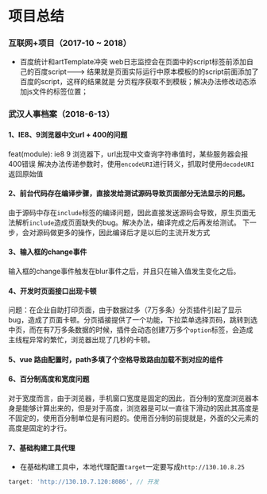 # 项目总结

### 互联网+项目（2017-10 ~ 2018）
* 百度统计和artTemplate冲突
web日志监控会在页面中的script标签前添加自己的百度script---> 结果就是页面实际运行中原本模板的的script前面添加了百度的script，这样的结果就是 分页程序获取不到模板；解决办法修改动态添加js文件的标签位置；

###  武汉人事档案（2018-6-13）

#### 1、IE8、9浏览器中文url + 400的问题
feat(module): ie8 9 浏览器下，url出现中文查询字符串值时，某些服务器会报400错误
解决办法传递参数时，使用`encodeURI`进行转义，抓取时使用`decodeURI`返回原始值

#### 2、前台代码存在编译步骤，直接发给测试源码导致页面部分无法显示的问题。
由于源码中存在`include`标签的编译问题，因此直接发送源码会导致，原生页面无法解析`include`造成页面缺失的bug。解决办法，编译完成之后再发给测试。
下一步，会对源码做更多的操作，因此编译后才是以后的主流开发方式

#### 3、输入框的change事件
输入框的change事件触发在blur事件之后，并且只在输入值发生变化之后。

#### 4、开发时页面接口出现卡顿
问题：在企业自助打印页面，由于数据过多（7万多条）分页插件引起了显示bug，造成了页面卡顿。分页插接提供了一个功能，下拉菜单选择页码，跳转到选中页，而在有7万多条数据的时候，插件会动态创建7万多个`option`标签，会造成主线程异常的繁忙，浏览器出现了几秒的卡顿。

#### 5、vue 路由配置时，path多填了个空格导致路由加载不到对应的组件

#### 6、百分制高度和宽度问题
对于宽度而言，由于浏览器，手机窗口宽度是固定的因此，百分制的宽度浏览器本身是能够计算出来的，但是对于高度，浏览器是可以一直往下滑动的因此其高度是不固定的，使用百分制单位是有问题的。使用百分制的前提就是，外面的父元素的高度是固定的才行。

#### 7、基础构建工具代理

* 在基础构建工具中，本地代理配置`target`一定要写成`http://130.10.8.25`
``` js
target: 'http://130.10.7.120:8086', // 开发
```

